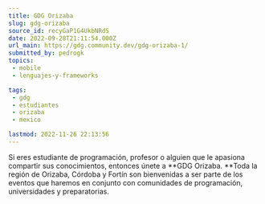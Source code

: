 ```yaml
---
title: GDG Orizaba
slug: gdg-orizaba
source_id: recyGaP1G4UkbNRdS
date: 2022-09-28T21:11:54.000Z
url_main: https://gdg.community.dev/gdg-orizaba-1/
submitted_by: pedrogk
topics: 
 - mobile
 - lenguajes-y-frameworks

tags: 
 - gdg
 - estudiantes
 - orizaba
 - mexico

lastmod: 2022-11-26 22:13:56
---
```


Si eres estudiante de programación, profesor o alguien que le apasiona compartir sus conocimientos, entonces únete a **GDG Orizaba. **Toda la región de Orizaba, Córdoba y Fortín son bienvenidas a ser parte de los eventos que haremos en conjunto con comunidades de programación, universidades y preparatorias.
